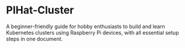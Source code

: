 # PIHat-Cluster
A beginner-friendly guide for hobby enthusiasts to build and learn Kubernetes clusters using Raspberry Pi devices, with all essential setup steps in one document.

